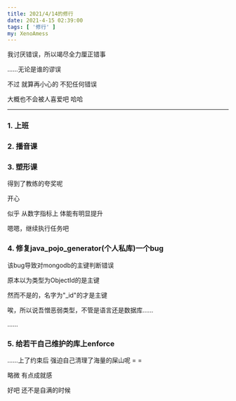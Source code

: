 ```yaml
---
title: 2021/4/14的修行
date: 2021-4-15 02:39:00
tags: [ '修行' ]
my: XenoAmess
---
```


我讨厌错误，所以竭尽全力厘正错事

……无论是谁的谬误

不过 就算再小心的 不犯任何错误

大概也不会被人喜爱吧 哈哈

---

### 1. 上班

### 2. 播音课

### 3. 塑形课

得到了教练的夸奖呢

开心

似乎 从数字指标上 体能有明显提升

嗯嗯，继续执行任务吧

### 4. 修复java_pojo_generator(个人私库)一个bug

该bug导致对mongodb的主键判断错误

原本以为类型为ObjectId的是主键

然而不是的，名字为"_id"的才是主键

唉，所以说吾憎恶弱类型，不管是语言还是数据库……

……

### 5. 给若干自己维护的库上enforce

……上了约束后 强迫自己清理了海量的屎山呢 = =

略微 有点成就感

好吧 还不是自满的时候
